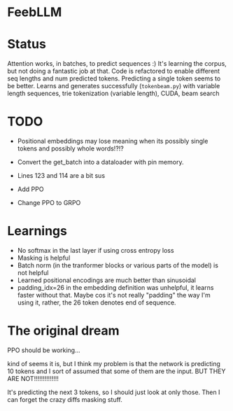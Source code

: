 # FeebLLM

# Status

Attention works, in batches, to predict sequences :)
It's learning the corpus, but not doing a fantastic job at that. Code is refactored to enable different seq lengths and num predicted tokens. Predicting a single token seems to be better.
Learns and generates successfully (`tokenbeam.py`) with variable length sequences, trie tokenization (variable length), CUDA, beam search

# TODO

* Positional embeddings may lose meaning when its possibly single tokens and possibly whole words!?!?
* Convert the get_batch into a dataloader with pin memory.
* Lines 123 and 114 are a bit sus

* Add PPO
* Change PPO to GRPO

# Learnings
* No softmax in the last layer if using cross entropy loss
* Masking is helpful
* Batch norm (in the tranformer blocks or various parts of the model) is not helpful
* Learned positional encodings are much better than sinusoidal
* padding_idx=26 in the embedding definition was unhelpful, it learns faster without that. Maybe cos it's not really "padding" the way I'm using it, rather, the 26 token denotes end of sequence.

# The original dream

PPO should be working... 

kind of seems it is, but I think my problem is that the network is predicting 10 tokens
and I sort of assumed that some of them are the input. BUT THEY ARE NOT!!!!!!!!!!!!!!

It's predicting the next 3 tokens, so I should just look at only those. Then I can forget
the crazy diffs masking stuff.